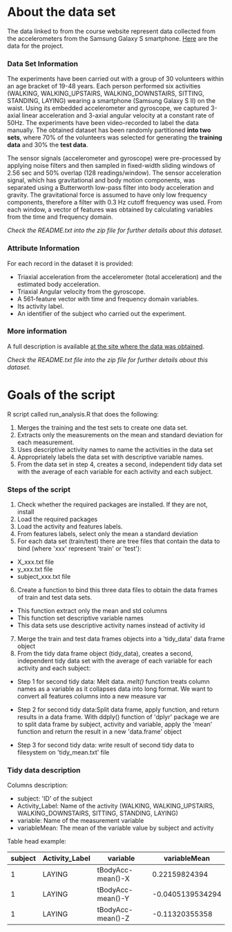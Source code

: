 About the data set
===================
The data linked to from the course website represent data collected from the accelerometers from the Samsung Galaxy S smartphone. 
[Here](https://d396qusza40orc.cloudfront.net/getdata%2Fprojectfiles%2FUCI%20HAR%20Dataset.zip) are the data for the project.

### Data Set Information


The experiments have been carried out with a group of 30 volunteers within an age bracket of 19-48 years. Each person performed six activities (WALKING, WALKING_UPSTAIRS, WALKING_DOWNSTAIRS, SITTING, STANDING, LAYING) wearing a smartphone (Samsung Galaxy S II) on the waist. Using its embedded accelerometer and gyroscope, we captured 3-axial linear acceleration and 3-axial angular velocity at a constant rate of 50Hz. The experiments have been video-recorded to label the data manually. The obtained dataset has been randomly partitioned **into two sets**, where 70% of the volunteers was selected for generating the **training data** and 30% the **test data**.

The sensor signals (accelerometer and gyroscope) were pre-processed by applying noise filters and then sampled in fixed-width sliding windows of 2.56 sec and 50% overlap (128 readings/window). The sensor acceleration signal, which has gravitational and body motion components, was separated using a Butterworth low-pass filter into body acceleration and gravity. The gravitational force is assumed to have only low frequency components, therefore a filter with 0.3 Hz cutoff frequency was used. From each window, a vector of features was obtained by calculating variables from the time and frequency domain.

*Check the README.txt into the zip file for further details about this dataset.*

### Attribute Information

For each record in the dataset it is provided:

* Triaxial acceleration from the accelerometer (total acceleration) and the estimated body acceleration.
* Triaxial Angular velocity from the gyroscope.
* A 561-feature vector with time and frequency domain variables.
* Its activity label.
* An identifier of the subject who carried out the experiment.  

### More information

A full description is available [at the site where the data was obtained](http://archive.ics.uci.edu/ml/datasets/Human+Activity+Recognition+Using+Smartphones).

*Check the README.txt file into the zip file for further details about this dataset.*

Goals of the script
====================
R script called run_analysis.R that does the following: 

 1. Merges the training and the test sets to create one data set.
 2. Extracts only the measurements on the mean and standard deviation for each measurement. 
 3. Uses descriptive activity names to name the activities in the data set
 4. Appropriately labels the data set with descriptive variable names. 
 5. From the data set in step 4, creates a second, independent tidy data set with the average of each variable for each activity and each subject.
 
### Steps of the script

1. Check whether the required packages are installed. If they are not, install
2. Load the required packages
3. Load the activity and features labels.
4. From features labels, select only the mean a standard deviation
5. For each data set (train/test) there are tree files that contain the data to bind (where 'xxx' represent 'train' or 'test'):

  * X_xxx.txt file
  * y_xxx.txt file
  * subject_xxx.txt file
6. Create a function to bind this three data files to obtain the data frames of train and test data sets.

  + This function extract only the mean and std columns
  + This function set descriptive variable names
  + This data sets use descriptive activity names instead of activity id
7. Merge the train and test data frames objects into a 'tidy_data' data frame object
8. From the tidy data frame object (tidy_data), creates a second, independent tidy data set with the average of each variable for each activity and each subject:

  * Step 1 for second tidy data: Melt data. _melt()_ function treats column names as a variable as it collapses data into long format. We want to convert all features columns into a new measure var
        
  * Step 2 for second tidy data:Split data frame, apply function, and return results in a data frame. With ddply() function of 'dplyr' package we are to split data frame by subject, activity and variable, apply the 'mean' function and return the result in a new 'data.frame' object
  * Step 3 for second tidy data: write result of second tidy data to filesystem on 'tidy_mean.txt' file
       
### Tidy data description

Columns description:

* subject: 'ID' of the subject
* Activity_Label: Name of the activity (WALKING, WALKING_UPSTAIRS, WALKING_DOWNSTAIRS, SITTING, STANDING, LAYING)
* variable: Name of the measurement variable
* variableMean: The mean of the variable value by subject and activity

Table head example:

subject | Activity_Label | variable             | variableMean
--------|----------------|----------------------|-------------
1	|LAYING	         |tBodyAcc-mean()-X     |0.22159824394
1	|LAYING 	 |tBodyAcc-mean()-Y 	|-0.0405139534294
1	|LAYING 	 |tBodyAcc-mean()-Z     |-0.11320355358


 
 
